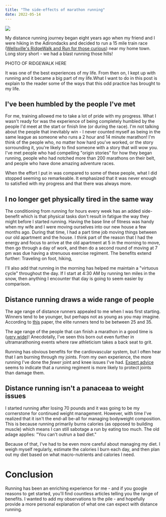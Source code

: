 ```yaml
---
title: "The side-effects of marathon running"
date: 2022-05-14
---
```



 
![](https://github.com/poc1673/petercaya.com/blob/52b0fdf025b72a88197e2281babe2e2476e4178a/marathonstart2.png)


My distance running journey began eight years ago when my friend and I were hiking in the Adirondacks and decided to run a 15 mile train race ([Wellsville's RidgeWalk and Run for those curious](http://www.ridgewalk.com/)) near my home town. Long story short - we had a blast running those hills! 

PHOTO OF RIDGEWALK HERE

It was one of the best experiences of my life. From then on, I kept up with running and it became a big part of my life.What I want to do in this post is explain to the reader some of the ways that this odd practice has brought to my life.

## I've been humbled by the people I've met
For me, training allowed me to take a lot of pride with my progress. What I wasn't ready for was the experience of being completely humbled by the people I'd meet at the start or finish line (or during the race). I'm not talking about the people that inevitably win - I never counted myself as being in the same league as someone who runs a 2 hour and 14 minute marathon! I'm think of the people who, no matter how hard you've worked, or the story sorrounding it, you're likely to find someone with a story that will wow you. I've met people who had compelling "origin stories" for how they began running, people who had notched more than 200 marathons on their belt, and people who have done amazing adventure races. 

When the effort I put in was compared to some of these people, what I did stopped seeming so remarkeable. It emphasized that it was never enough to satisfied with my progress and that there was always more.

## I no longer get physically tired in the same way

The conditioning from running for hours every week has an added side-benefit which is that physical tasks don't result in fatigue the way they might before I started running. Having the base line of fitness was handy when my wife and I were moving ourselves into our new house a few months ago. During that time, I had a part time job moving things between our old apartment and the house. I think part of the reason that I had the energy and focus to arrive at the old apartment at 5 in the morning to move, then go through a day of work, and then do a second round of moving at 7 pm was due having a strenuous exercise regiment. The benefits extend further: Traveling on foot, hiking, 

I'll also add that running in the morning has helped me maintain a "virtuous cycle" throughout the day. If I start at 4:30 AM by running ten miles in the snow, then anything I encounter that day is going to seem easier by comparison.

## Distance running draws a wide range of people 
The age range of distance runners appealed to me when I was first starting. Winners tend to be younger, but perhaps not as young as you may imagine. According to [this](https://www.researchgate.net/publication/6363528_Marathon_runners_-_How_do_they_age) paper, the elite runners tend to be between 25 and 35. 

The age range of the people that can finish a marathon in a good time is ([very wide](https://www.meteor.run/running-event/summary/Marathon))! Anecdotally, I've seen this born out even further in ultramarathoning events where raw athleticism takes a back seat to grit. 

Running has obvious benefits for the cardiovascular system, but I often hear that I am burning through my joints. From my own experience, the more running I've done the *fewer* joint and knee issues I've had. [Expert advice](https://www.runnersworld.com/uk/health/injury/a775718/what-all-runners-need-to-know-about-joint-health/) seems to indicate that a running regiment is more likely to protect joints than damage them. 


## Distance running isn't a panaceaa to weight issues
I started running after losing 70 pounds and it was going to be my cornerstone for continued weight management. However, with time I've realized that it isn't the end-all be-all for managing bodyweight composition. This is because running primarily burns calories (as opposed to building muscle) which means I can still sabotage a run by eating too much. The old adage applies: "You can't outrun a bad diet." 

Because of that, I've had to be even more careful about managing my diet. I weigh myself regularly, estimate the calories I burn each day, and then plan out my diet based on what macro-nutrients and calories I need. 

# Conclusion
Running has been an enriching experience for me - and if you google reasons to get started, you'll find countless articles telling you the range of benefits. I wanted to add my observations to the pile - and hopefully provide a more personal explanation of what one can expect with distance running.
